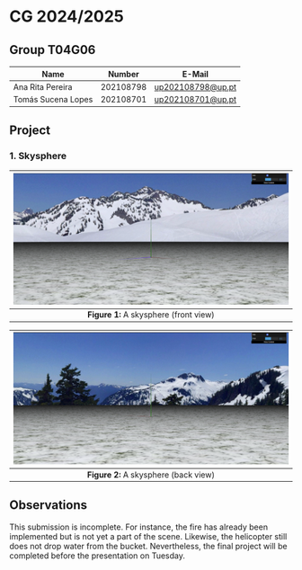 # CG 2024/2025

## Group T04G06

| Name               | Number    | E-Mail            |
| ------------------ | --------- | ----------------- |
| Ana Rita Pereira   | 202108798 | up202108798@up.pt |
| Tomás Sucena Lopes | 202108701 | up202108701@up.pt |

## Project

### 1. Skysphere

| ![Figure 1](screenshots/project-t04g06-1.png) |
| :-------------------------------------------: |
|    **Figure 1:** A skysphere (front view)     |

| ![Figure 2](screenshots/project-t04g06-1-1.png) |
| :---------------------------------------------: |
|      **Figure 2:** A skysphere (back view)      |

## Observations

This submission is incomplete. For instance, the fire has already been implemented but is not yet a part of the scene. Likewise, the helicopter still does not drop water from the bucket. Nevertheless, the final project will be completed before the presentation on Tuesday.
